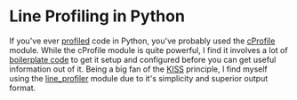 # Line Profiling in Python

If you've ever [profiled][2] code in Python, you've probably used the
[cProfile][1] module. While the cProfile module is quite powerful, I find it
involves a lot of [boilerplate code][4] to get it setup and configured before
you can get useful information out of it. Being a big fan of the [KISS][5]
principle, I find myself using the [line_profiler][3] module due to it's
simplicity and superior output format.

[1]: http://docs.python.org/2/library/profile.html#module-cProfile
[2]: http://en.wikipedia.org/wiki/Profiling_(computer_programming)
[3]: http://pythonhosted.org/line_profiler/
[4]: http://docs.python.org/2/library/profile.html#profile.Profile
[5]: http://en.wikipedia.org/wiki/KISS_principle
